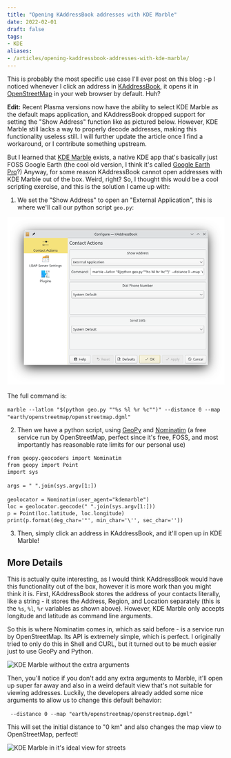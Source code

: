 ```yaml
---
title: "Opening KAddressBook addresses with KDE Marble"
date: 2022-02-01
draft: false
tags:
- KDE
aliases:
- /articles/opening-kaddressbook-addresses-with-kde-marble/
---
```


This is probably the most specific use case I'll ever post on this blog :-p I noticed whenever I click an address in [KAddressBook](https://apps.kde.org/kaddressbook/), it opens it in [OpenStreetMap](https://www.openstreetmap.org/) in your web browser by default. Huh? <!--more-->

**Edit:** Recent Plasma versions now have the ability to select KDE Marble as the default maps application, and KAddressBook dropped support for setting the "Show Address" function like as pictured below. However, KDE Marble still lacks a way to properly decode addresses, making this functionality useless still. I will further update the article once I find a workaround, or I contribute something upstream.

But I learned that [KDE Marble](https://marble.kde.org/) exists, a native KDE app that's basically just FOSS Google Earth (the cool old version, I think it's called [Google Earth Pro](https://www.google.com/earth/versions/#earth-pro)?) Anyway, for some reason KAddressBook cannot open addresses with KDE Marble out of the box. Weird, right? So, I thought this would be a cool scripting exercise, and this is the solution I came up with:

1. We set the "Show Address" to open an "External Application", this is where we'll call our python script `geo.py`:

![KAddressBook settings](kaddressbook-settings.png)

The full command is:

```marble --latlon "$(python geo.py ""%s %l %r %c"")" --distance 0 --map "earth/openstreetmap/openstreetmap.dgml"```

2. Then we have a python script, using [GeoPy](https://geopy.readthedocs.io/en/stable/) and [Nominatim](https://nominatim.org/) (a free service run by OpenStreetMap, perfect since it's free, FOSS, and most importantly has reasonable rate limits for our personal use)


```
from geopy.geocoders import Nominatim
from geopy import Point
import sys

args = " ".join(sys.argv[1:])

geolocator = Nominatim(user_agent="kdemarble")
loc = geolocator.geocode(" ".join(sys.argv[1:]))
p = Point(loc.latitude, loc.longitude)
print(p.format(deg_char='°', min_char='\'', sec_char=''))
```

3. Then, simply click an address in KAddressBook, and it'll open up in KDE Marble!

## More Details

This is actually quite interesting, as I would think KAddressBook would have this functionality out of the box, however it is more work than you might think it is. First, KAddressBook stores the address of your contacts literally, like a string - it stores the Address, Region, and Location separately (this is the `%s`, `%l`, `%r` variables as shown above). However, KDE Marble only accepts longitude and latitude as command line arguments.

So this is where Nominatim comes in, which as said before - is a service run by OpenStreetMap. Its API is extremely simple, which is perfect. I originally tried to only do this in Shell and CURL, but it turned out to be much easier just to use GeoPy and Python.

![KDE Marble without the extra arguments](kdemarble-faraway.png)

Then, you'll notice if you don't add any extra arguments to Marble, it'll open up super far away and also in a weird default view that's not suitable for viewing addresses. Luckily, the developers already added some nice arguments to allow us to change this default behavior:

` --distance 0 --map "earth/openstreetmap/openstreetmap.dgml"`

This will set the initial distance to "0 km" and also changes the map view to OpenStreetMap, perfect!

![KDE Marble in it's ideal view for streets](kdemarble-fixed.png)
